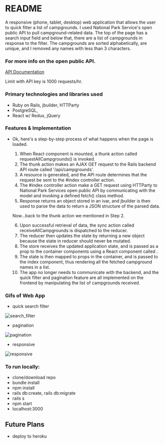 # README
A responsive (phone, tablet, desktop) web application that allows the user to quick filter a list of campgrounds. I used National Park Service's open public API to pull campground-related data. The top of the page has a search input field and below that, there are a list of campgrounds in response to the filter. The campgrounds are sorted alphabetically, are unique, and I removed any names with less than 3 characters.

### For more info on the open public API.
[API Documentation](https://www.nps.gov/subjects/developer/api-documentation.htm#/campgrounds/getCampgrounds)

Limit with API key is 1000 requests/hr.

### Primary technologies and libraries used
- Ruby on Rails, jbuilder, HTTParty
- PostgreSQL,
- React w/ Redux, jQuery


### Features & Implementation
- Ok, here's a step-by-step process of what happens when the page is loaded.
    1. When React component is mounted, a thunk action called requestAllCampgrounds() is invoked.
    2. The thunk action makes an AJAX GET request to the Rails backend API route called '/api/campgrounds'.
    3. A resource is generated, and the API route determines that the request be sent to the #index controller action.
    4. The #index controller action make a GET request using HTTParty to National Park Services open public API by communicating with the model and invoking a defined fetch() class method.
    5. Response returns an object stored in an ivar, and jbuilder is then used to parse the data to return a JSON structure of the parsed data.

    Now...back to the thunk action we mentioned in Step 2.

    6. Upon successful retrieval of data, the sync action called receiveAllCampgrounds is dispatched to the reducer.
    7. The reducer then updates the state by returning a new object because the state in reducer should never be mutated.
    8. The store receives the updated application state, and is passed as a prop to the container components using a React component called <Provider>.
    9. The state is then mapped to props in the container, and is passed to the index component, thus rendering all the fetched campground names in a list.
    10. The app no longer needs to communicate with the backend, and the quick filter and pagination feature are all implemented on the frontend by manipulating the list of campgrounds received.

### Gifs of Web App

- quick search filter

![search_filter](images/quick_search.gif)

- pagination

![pagination](images/pagination.gif)

- responsive

![responsive](images/responsive.gif)


### To run locally:
- clone/download repo
- bundle install
- npm install
- rails db:create, rails db:migrate
- rails s
- npm start
- localhost:3000


## Future Plans
- deploy to heroku
